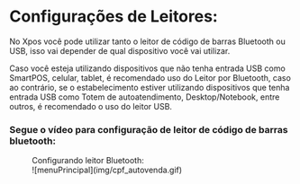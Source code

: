 # **Configurações de Leitores:**

No Xpos você pode utilizar tanto o leitor de código de barras Bluetooth ou USB, isso vai depender de qual dispositivo você vai utilizar. 


Caso você esteja utilizando dispositivos que não tenha entrada USB como SmartPOS, celular, tablet, é recomendado uso do Leitor por Bluetooth, caso ao contrário, se o estabelecimento estiver utilizando dispositivos  que tenha entrada USB como Totem de autoatendimento, Desktop/Notebook, entre outros, é recomendado o uso do leitor USB.

### **Segue o vídeo para configuração de leitor de código de barras bluetooth:**

<figure markdown>
  <figcaption>Configurando leitor Bluetooth:</figcaption>
  ![menuPrincipal](img/cpf_autovenda.gif)
</figure>


